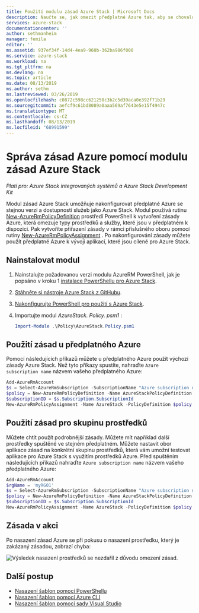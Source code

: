 ```yaml
---
title: Použití modulu zásad Azure Stack | Microsoft Docs
description: Naučte se, jak omezit předplatné Azure tak, aby se chovalo jako předplatné Azure Stack.
services: azure-stack
documentationcenter: ''
author: sethmanheim
manager: femila
editor: ''
ms.assetid: 937ef34f-14d4-4ea9-960b-362ba986f000
ms.service: azure-stack
ms.workload: na
ms.tgt_pltfrm: na
ms.devlang: na
ms.topic: article
ms.date: 08/13/2019
ms.author: sethm
ms.lastreviewed: 03/26/2019
ms.openlocfilehash: c0872c598cc621250c3b2c5d39aca0e392f71b29
ms.sourcegitcommit: aefcf9c61bd8089a0aaa569af7643e5e15f4947c
ms.translationtype: MT
ms.contentlocale: cs-CZ
ms.lasthandoff: 08/13/2019
ms.locfileid: "68991599"
---
```

# <a name="manage-azure-policy-using-the-azure-stack-policy-module"></a>Správa zásad Azure pomocí modulu zásad Azure Stack

*Platí pro: Azure Stack integrovaných systémů a Azure Stack Development Kit*

Modul zásad Azure Stack umožňuje nakonfigurovat předplatné Azure se stejnou verzí a dostupností služeb jako Azure Stack. Modul používá rutinu [New-AzureRmPolicyDefinition](/powershell/module/azurerm.resources/new-azurermpolicydefinition) prostředí PowerShell k vytvoření zásady Azure, která omezuje typy prostředků a služby, které jsou v předplatném k dispozici. Pak vytvoříte přiřazení zásady v rámci příslušného oboru pomocí rutiny [New-AzureRmPolicyAssignment](/powershell/module/azurerm.resources/new-azurermpolicyassignment) . Po nakonfigurování zásady můžete použít předplatné Azure k vývoji aplikací, které jsou cílené pro Azure Stack.

## <a name="install-the-module"></a>Nainstalovat modul

1. Nainstalujte požadovanou verzi modulu AzureRM PowerShell, jak je popsáno v kroku 1 [instalace PowerShellu pro Azure Stack](../operator/azure-stack-powershell-install.md).
2. [Stáhněte si nástroje Azure Stack z GitHubu](../operator/azure-stack-powershell-download.md).
3. [Nakonfigurujte PowerShell pro použití s Azure Stack](azure-stack-powershell-configure-user.md).
4. Importujte modul *AzureStack. Policy. psm1* :

   ```powershell
   Import-Module .\Policy\AzureStack.Policy.psm1
   ```

## <a name="apply-policy-to-azure-subscription"></a>Použití zásad u předplatného Azure

Pomocí následujících příkazů můžete u předplatného Azure použít výchozí zásady Azure Stack. Než tyto příkazy spustíte, nahraďte `Azure subscription name` názvem vašeho předplatného Azure:

```powershell
Add-AzureRmAccount
$s = Select-AzureRmSubscription -SubscriptionName "Azure subscription name"
$policy = New-AzureRmPolicyDefinition -Name AzureStackPolicyDefinition -Policy (Get-AzsPolicy)
$subscriptionID = $s.Subscription.SubscriptionId
New-AzureRmPolicyAssignment -Name AzureStack -PolicyDefinition $policy -Scope /subscriptions/$subscriptionID
```

## <a name="apply-policy-to-a-resource-group"></a>Použití zásad pro skupinu prostředků

Můžete chtít použít podrobnější zásady. Můžete mít například další prostředky spuštěné ve stejném předplatném. Můžete nastavit obor aplikace zásad na konkrétní skupinu prostředků, která vám umožní testovat aplikace pro Azure Stack s využitím prostředků Azure. Před spuštěním následujících příkazů nahraďte `Azure subscription name` názvem vašeho předplatného Azure:

```powershell
Add-AzureRmAccount
$rgName = 'myRG01'
$s = Select-AzureRmSubscription -SubscriptionName "Azure subscription name"
$policy = New-AzureRmPolicyDefinition -Name AzureStackPolicyDefinition -Policy (Get-AzsPolicy)
$subscriptionID = $s.Subscription.SubscriptionId
New-AzureRmPolicyAssignment -Name AzureStack -PolicyDefinition $policy -Scope /subscriptions/$subscriptionID/resourceGroups/$rgName
```

## <a name="policy-in-action"></a>Zásada v akci

Po nasazení zásad Azure se při pokusu o nasazení prostředku, který je zakázaný zásadou, zobrazí chyba:

![Výsledek nasazení prostředků se nezdařil z důvodu omezení zásad.](./media/azure-stack-policy-module/image1.png)

## <a name="next-steps"></a>Další postup

* [Nasazení šablon pomocí PowerShellu](azure-stack-deploy-template-powershell.md)
* [Nasazení šablon pomocí Azure CLI](azure-stack-deploy-template-command-line.md)
* [Nasazení šablon pomocí sady Visual Studio](azure-stack-deploy-template-visual-studio.md)

